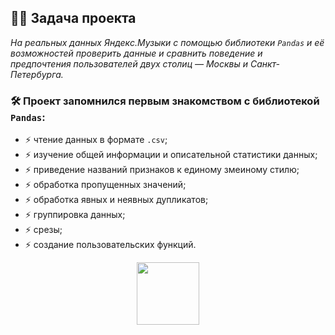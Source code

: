 ## :man_technologist: Задача проекта
*На реальных данных Яндекс.Музыки c помощью библиотеки `Pandas` и её возможностей проверить данные и сравнить поведение и предпочтения пользователей двух столиц — Москвы и Санкт-Петербурга.*
### :hammer_and_wrench: Проект запомнился первым знакомством с библиотекой `Pandas`:
- :zap: чтение данных в формате `.csv`;
- :zap: изучение общей информации и описательной статистики данных;
- :zap: приведение названий признаков к единому змеиному стилю;
- :zap: обработка пропущенных значений;
- :zap: обработка явных и неявных дупликатов;
- :zap: группировка данных;
- :zap: срезы;
- :zap: создание пользовательских функций.

<div id="header" align="center">
  <img src="https://media.giphy.com/media/gjrYDwbjnK8x36xZIO/giphy.gif" width="100"/>
</div>
